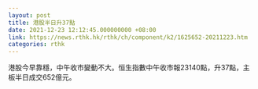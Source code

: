 ```yaml
---
layout: post
title: 港股半日升37點
date: 2021-12-23 12:12:45.000000000 +08:00
link: https://news.rthk.hk/rthk/ch/component/k2/1625652-20211223.htm
categories: rthk
---
```


港股今早靠穩，中午收市變動不大。恒生指數中午收市報23140點，升37點，主板半日成交652億元。
